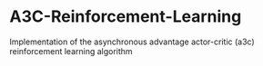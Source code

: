 # A3C-Reinforcement-Learning
Implementation of the asynchronous advantage actor-critic (a3c) reinforcement learning algorithm
